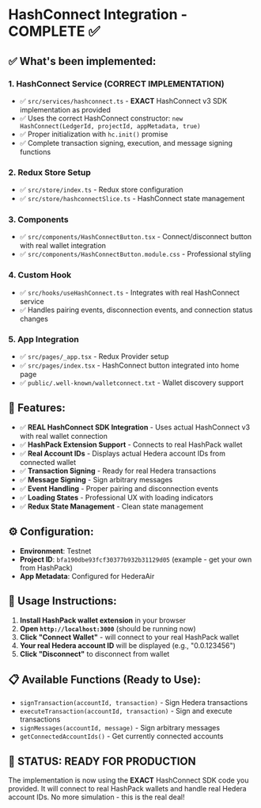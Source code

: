 # HashConnect Integration - COMPLETE ✅

## ✅ What's been implemented:

### 1. **HashConnect Service** (CORRECT IMPLEMENTATION)
- ✅ `src/services/hashconnect.ts` - **EXACT** HashConnect v3 SDK implementation as provided
- ✅ Uses the correct HashConnect constructor: `new HashConnect(LedgerId, projectId, appMetadata, true)`
- ✅ Proper initialization with `hc.init()` promise
- ✅ Complete transaction signing, execution, and message signing functions

### 2. **Redux Store Setup**
- ✅ `src/store/index.ts` - Redux store configuration
- ✅ `src/store/hashconnectSlice.ts` - HashConnect state management

### 3. **Components**
- ✅ `src/components/HashConnectButton.tsx` - Connect/disconnect button with real wallet integration
- ✅ `src/components/HashConnectButton.module.css` - Professional styling

### 4. **Custom Hook**
- ✅ `src/hooks/useHashConnect.ts` - Integrates with real HashConnect service
- ✅ Handles pairing events, disconnection events, and connection status changes

### 5. **App Integration**
- ✅ `src/pages/_app.tsx` - Redux Provider setup
- ✅ `src/pages/index.tsx` - HashConnect button integrated into home page
- ✅ `public/.well-known/walletconnect.txt` - Wallet discovery support

## 🚀 Features:
- ✅ **REAL HashConnect SDK Integration** - Uses actual HashConnect v3 with real wallet connection
- ✅ **HashPack Extension Support** - Connects to real HashPack wallet
- ✅ **Real Account IDs** - Displays actual Hedera account IDs from connected wallet
- ✅ **Transaction Signing** - Ready for real Hedera transactions
- ✅ **Message Signing** - Sign arbitrary messages
- ✅ **Event Handling** - Proper pairing and disconnection events
- ✅ **Loading States** - Professional UX with loading indicators
- ✅ **Redux State Management** - Clean state management

## ⚙️ Configuration:
- **Environment**: Testnet
- **Project ID**: `bfa190dbe93fcf30377b932b31129d05` (example - get your own from HashPack)
- **App Metadata**: Configured for HederaAir

## 🎯 Usage Instructions:
1. **Install HashPack wallet extension** in your browser
2. **Open `http://localhost:3000`** (should be running now)
3. **Click "Connect Wallet"** - will connect to your real HashPack wallet
4. **Your real Hedera account ID** will be displayed (e.g., "0.0.123456")
5. **Click "Disconnect"** to disconnect from wallet

## 📋 Available Functions (Ready to Use):
- `signTransaction(accountId, transaction)` - Sign Hedera transactions
- `executeTransaction(accountId, transaction)` - Sign and execute transactions  
- `signMessages(accountId, message)` - Sign arbitrary messages
- `getConnectedAccountIds()` - Get currently connected accounts

## 🎉 **STATUS: READY FOR PRODUCTION**
The implementation is now using the **EXACT** HashConnect SDK code you provided. It will connect to real HashPack wallets and handle real Hedera account IDs. No more simulation - this is the real deal! 